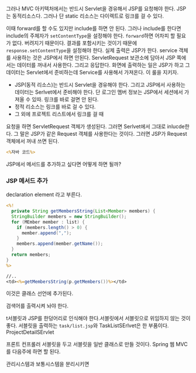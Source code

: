 그러나 MVC 아키텍처에서는 반드시 Servlet을 경유해서 JSP를 요청해야 한다. JSP는 동적리소스다. 그러나 단 static 리소스는 다이렉트로 링크를 걸 수 있다. 

이때 forward를 할 수도 있지만 include를 하면 안 된다. 그러나 include를 한다면 include의 주체자가 `setContentType`을 설정해야 한다. `forward`하면 어차피 할 필요가 없다. 버려지기 때문이다. 결과를 포함시키는 것이기 때문에 `response.setContentType`을 설정해야 한다. 실제 출력은 JSP가 한다. service 객체를 사용하는 것은 JSP에서 하면 안된다. ServletRequest 보관소에 담아서 JSP 쪽에서는 데이터를 꺼내서 사용한다. 그리고 응답한다. 화면에 출력하는 일은 JSP가 하고 그 데이터는 Servlet에서 준비하는데 Service를 사용해서 가져온다. 이 룰을 지키자.

- JSP(동적 리소스)는 반드시 Servlet을 경유해야 한다. 그리고 JSP에서 사용하는 데이터는 Serlvet에서 준비해야 한다. 단 로그인 멤버 정보는 JSP에서 세션에서 가져올 수 있따. 링크를 바로 걸면 안 된다.
- 정적 리소스는 링크를 바로 걸 수 있다.
- 그 외에 프로젝트 리스트에서 링크를 걸 때 

요청을 하면 ServletRequest 객체가 생성된다. 그러면 Serlvet에서 그대로 inlucde한다. 그 말은 JSP가 같은 Request 객체를 사용한다는 것이다. 그러면 JSP가 Request 객체에서 꺼내 쓰면 된다. 

```jsp
<%자바 코드%>
```

JSP에서 메서드를 추가하고 싶다면 어떻게 하면 될까?

### JSP 메서드 추가 

declaration element 라고 부른다.

```jsp
<%!
  private String getMembersString(List<Member> members) {
  StringBuilder members = new StringBuilder();
  for (MEmber member : list) {
    if (members.length() > 0) {
      member.append(",");
    } 
    members.append(member.getName());
  }
  return members;
}
%>

//..
<td><%=getMembersString(p.getMembers())%></td>
```

이것은 클래스 선언에 추가된다. 

검색어를 출력시켜 놔야 한다.

t서블릿과 JSP를 한덩어리로 인식해야 한다.서블릿에서 서블릿으로 위임하지 않는 것이 좋다. 서블릿을 출력하는 `task/list.jsp`와 TaskListSErlvet은 한 부품이다. ProjectDetailSErvlet

프론트 컨프롤러 서블릿을 두고 서블릿을 일반 클래스로 만들 것이다. Spring 웹 MVC를 다음주에 하면 할 된다. 

관리시스템과 보통시스템을 분리시키면

